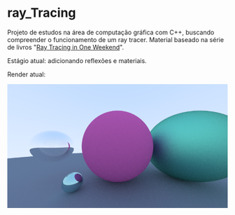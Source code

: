 # ray_Tracing
Projeto de estudos na área de computação gráfica com C++, buscando compreender o funcionamento de um ray tracer. Material baseado na série de livros "[Ray Tracing in One Weekend](https://raytracing.github.io/)".

Estágio atual: adicionando reflexões e materiais. 

Render atual: 

<p align="center"> 
  <img src="./pre.png">  
</p>
